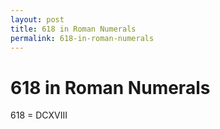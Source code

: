 ```yaml
---
layout: post
title: 618 in Roman Numerals
permalink: 618-in-roman-numerals
---
```


# 618 in Roman Numerals

618 = DCXVIII
